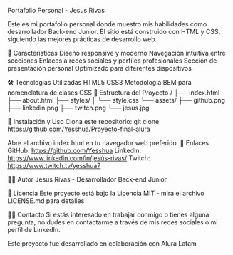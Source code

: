 Portafolio Personal - Jesus Rivas

Este es mi portafolio personal donde muestro mis habilidades como desarrollador Back-end Junior. El sitio está construido con HTML y CSS, siguiendo las mejores prácticas de desarrollo web.

🚀 Características
Diseño responsive y moderno
Navegación intuitiva entre secciones
Enlaces a redes sociales y perfiles profesionales
Sección de presentación personal
Optimizado para diferentes dispositivos

🛠️ Tecnologías Utilizadas
HTML5
CSS3
Metodología BEM para nomenclatura de clases CSS
📁 Estructura del Proyecto
/
├── index.html
├── about.html
├── styles/
│   └── style.css
└── assets/
    ├── github.png
    ├── linkedin.png
    ├── twitch.png
    └── jesus.jpg

🚀 Instalación y Uso
Clona este repositorio:
git clone https://github.com/Yesshua/Proyecto-final-alura

Abre el archivo index.html en tu navegador web preferido.
🔗 Enlaces
GitHub: https://github.com/Yesshua
LinkedIn: https://www.linkedin.com/in/jesús-rivas/
Twitch: https://www.twitch.tv/yesshua7

👨‍💻 Autor
Jesus Rivas - Desarrollador Back-end Junior

📄 Licencia
Este proyecto está bajo la Licencia MIT - mira el archivo LICENSE.md para detalles

🙋‍♂️ Contacto
Si estás interesado en trabajar conmigo o tienes alguna pregunta, no dudes en contactarme a través de mis redes sociales o mi perfil de LinkedIn.

Este proyecto fue desarrollado en colaboración con Alura Latam